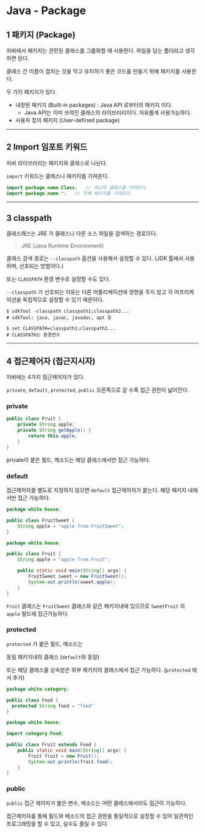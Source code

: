 # Java - Package





## 1 패키지 (Package)

자바에서 패키지는 관련된 클래스를 그룹화할 때 사용한다. 파일을 담는 폴더라고 생각하면 된다. 

클래스 간 이름이 겹치는 것을 막고 유지하기 좋은 코드를 만들기 위해 패키지를 사용한다.

두 가지 패키지가 있다.

* 내장된 패키지 (Built-in packages) : Java API 로부터의 패키지 이다.
  * Java API는 이미 쓰여진 클래스의 라이브러리이다. 자유롭게 사용가능하다.
* 사용자 정의 패키지 (User-defined package)









---

## 2 Import 임포트 키워드



자바 라이브러리는 패키지와 클래스로 나뉜다.

`import` 키워드는 클래스나 패키지를 가져온다.

```java
import package.name.Class;   // 하나의 클래스를 가져온다.
import package.name.*;   // 전체 패키지를 가져온다.
```





---

## 3 classpath



클래스패스는 JRE 가 클래스나 다른 소스 파일을 검색하는 경로이다.

> JRE (Java Runtime Environment)



클래스 검색 경로는 `--classpath` 옵션을 사용해서 설정할 수 있다. (JDK 툴에서 사용하며, 선호되는 방법이다.)

또는 `CLASSPATH` 환경 변수로 설정할 수도 있다.

`--classpath` 가 선호되는 이유는 다른 어플리케이션에 영향을 주지 않고 각 어프리케이션을 독립적으로 설정할 수 있기 때문이다.



```shell
$ sdkTool -classpath classpath1;classpath2...
# sdkTool: java, javac, javadoc, apt 등

$ set CLASSPATH=classpath1;classpath2...
# CLASSPATH는 환경변수
```





---

## 4 접근제어자 (접근지시자)



자바에는 4가지 접근제어자가 있다.

`private`, `default`, `protected`, `public` 오른쪽으로 갈 수록 접근 권한이 넓어진다.





### private

```java
public class Fruit {
    private String apple;
    private String getApple() {
        return this.apple;
    }
}
```

private이 붙은 필드, 메소드는 해당 클래스에서만 접근 가능하다.





### default

접근제어자를 별도로 지정하지 않으면 `default` 접근제어자가 붙는다. 해당 패키지 내에서만 접근 가능하다.



```java
package white.house;

public class FruitSweet {
    String apple = "apple from FruitSweet";
}
```



```java
package white.house;

public class Fruit {
    String apple = "apple from Fruit";

    public static void main(String[] args) {
        FruitSweet sweet = new FruitSweet();
        System.out.println(sweet.apple);
    }
}
```



`Fruit` 클래스는 `FruitSweet` 클래스와 같은 패키지내에 있으므로 `SweetFruit` 의 `apple` 필드에 접근가능하다.





### protected

`protected` 가 붙은 필드, 메소드는 

동일 패키지내의 클래스 (`default`와 동일)

또는 해당 클래스를 상속받은 외부 패키지의 클래스에서 접근 가능하다. (`protected` 에서 추가)





```java
package white.category;

public class Food {
  protected String food = "food"
}
```



```java
package white.house;

import category.Food;

public class Fruit extends Food {
    public static void main(String[] args) {
        Fruit fruit = new Fruit();
        System.out.println(fruit.food);
    }
}
```





### public

`public` 접근 제어자가 붙은 변수, 메소드는 어떤 클래스에서라도 접근이 가능하다.



접근제어자를 통해 필드와 메소드의 접근 권한을 통일적으로 설정할 수 있어 일관적인 프로그래밍을 할 수 있고, 실수도 줄일 수 있다.

